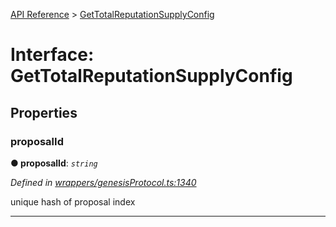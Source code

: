 [API Reference](../README.md) > [GetTotalReputationSupplyConfig](../interfaces/GetTotalReputationSupplyConfig.md)



# Interface: GetTotalReputationSupplyConfig


## Properties
<a id="proposalId"></a>

###  proposalId

**●  proposalId**:  *`string`* 

*Defined in [wrappers/genesisProtocol.ts:1340](https://github.com/daostack/arc.js/blob/42de6847/lib/wrappers/genesisProtocol.ts#L1340)*



unique hash of proposal index




___


